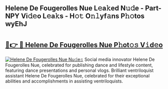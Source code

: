 ## Helene De Fougerolles Nue L𝚎a𝚔ed N𝚞𝚍e - Part-NPY Vi𝚍𝚎o L𝚎a𝚔s - H𝚘𝚝 O𝚗𝚕yf𝚊ns P𝚑𝚘tos wyEhJ

# <h2><a href="http://kf60mdf.oniu.top/?m=Helene+De+Fougerolles+Nue">🔗👉 🔴 Helene De Fougerolles Nue P𝚑ot𝚘𝚜 V𝚒d𝚎o</a></h2>

[![Helene De Fougerolles Nue Nu𝚍e𝚜](https://i.imgur.com/0qMVB7G.gif)](http://kf60mdf.oniu.top/?m=Helene+De+Fougerolles+Nue)
Social media innovator Helene De Fougerolles Nue, celebrated for publishing dance and lifestyle content, featuring dance presentations and personal vlogs. Brilliant ventriloquist assistant Helene De Fougerolles Nue, celebrated for their exceptional abilities and accomplishments in assisting ventriloquists.  
